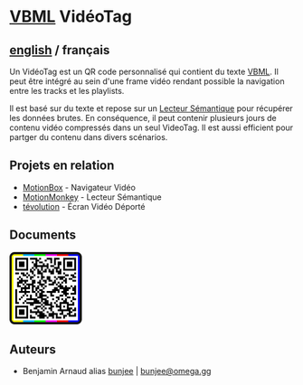 # [VBML](README.md) VidéoTag

## [english](../VideoTag.md) / français

Un VidéoTag est un QR code personnalisé qui contient du texte [VBML](https://omega.gg/VBML/fr). Il
peut être intégré au sein d'une frame vidéo rendant possible la navigation entre les tracks et les
playlists.

Il est basé sur du texte et repose sur un [Lecteur Sémantique](https://omega.gg/about/SemanticPlayer/fr)
pour récupérer les données brutes. En conséquence, il peut contenir plusieurs jours de contenu
vidéo compressés dans un seul VideoTag. Il est aussi efficient pour partger du contenu dans divers
scénarios.

## Projets en relation

- [MotionBox](https://omega.gg/MotionBox/sources) - Navigateur Vidéo
- [MotionMonkey](https://omega.gg/MotionMonkey/fr) - Lecteur Sémantique
- [tévolution](https://omega.gg/tevolution/fr) - Écran Vidéo Déporté

## Documents

<a href="pictures/VideoTag.png"><img src="pictures/VideoTag.png" alt="VideoTag" width="128px"></a>

## Auteurs

- Benjamin Arnaud alias [bunjee](https://bunjee.me/fr) | <bunjee@omega.gg>
